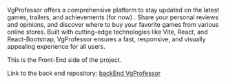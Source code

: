 VgProfessor offers a comprehensive platform to stay updated on the latest games, trailers, and achievements (for now) . Share your personal reviews and opinions, and discover where to buy your favorite games from various online stores.
Built with cutting-edge technologies like Vite, React, and React-Bootstrap, VgProfessor ensures a fast, responsive, and visually appealing experience for all users.

This is the Front-End side of the project.

Link to the back end repository: [backEnd VgProfessor](https://github.com/marcocodd/video_games_professor_backend.git)
